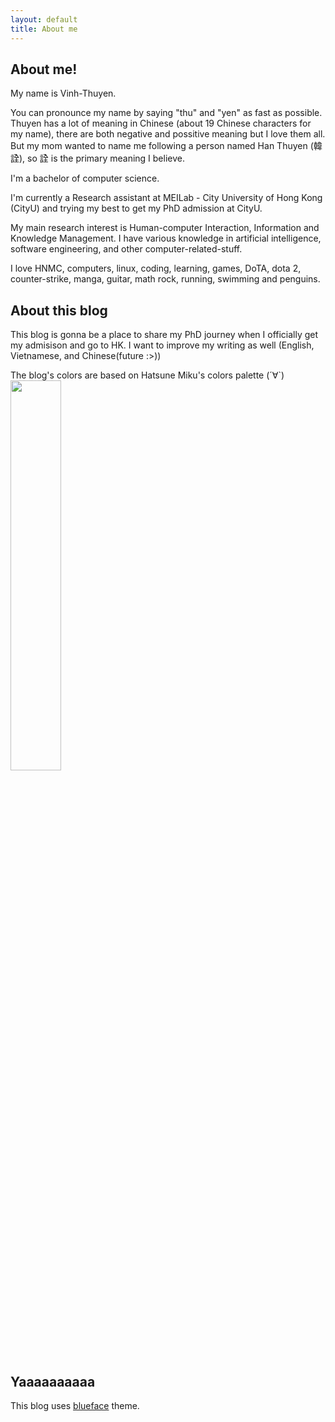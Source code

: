 ```yaml
---
layout: default
title: About me
---
```


## About me!

My name is Vinh-Thuyen. 

You can pronounce my name by saying "thu" and "yen" as fast as possible. Thuyen has a lot of meaning in Chinese (about 19 Chinese characters for my name), there are both negative and possitive meaning but I love them all. But my mom wanted to name me following a person named Han Thuyen (韓詮), so 詮 is the primary meaning I believe. 

I'm a bachelor of computer science. 

I'm currently a Research assistant at MEILab - City University of Hong Kong (CityU) and trying my best to get my PhD admission at CityU. 

My main research interest is Human-computer Interaction, Information and Knowledge Management. I have various knowledge in artificial intelligence, software engineering, and other computer-related-stuff.

I love HNMC, computers, linux, coding, learning, games, DoTA, dota 2, counter-strike, manga, guitar, math rock, running, swimming and penguins. 

## About this blog

This blog is gonna be a place to share my PhD journey when I officially get my admisison and go to HK. I want to improve my writing as well (English, Vietnamese, and Chinese(future :>))

The blog's colors are based on Hatsune Miku's colors palette (´∀`)
<img src="[https://mma.prnewswire.com/media/1513369/Educative_Logo.jpg](https://raw.githubusercontent.com/ntvthuyen/ntvthuyen.github.io/master/images/ae68810eb597fd985c923f9f93f111a8.jpg)" height="40%">

## Yaaaaaaaaaa
This blog uses [blueface][github] theme.

[github]: https://github.com/tnguyen/blueface/
